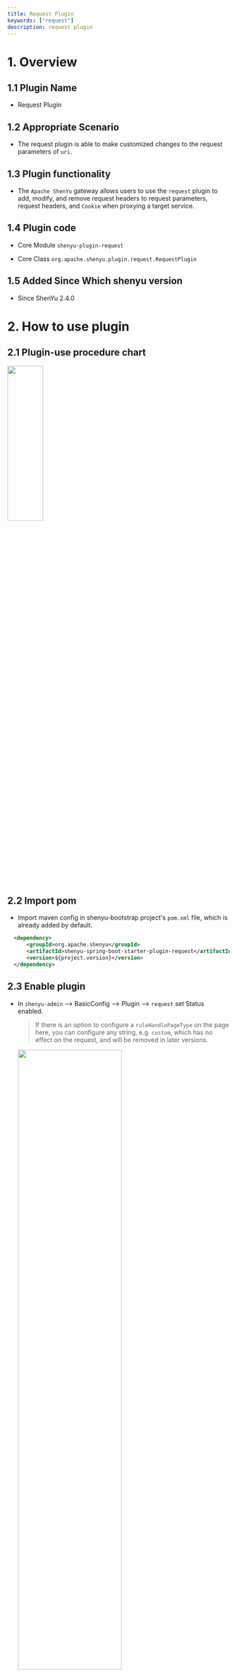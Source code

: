```yaml
---
title: Request Plugin
keywords: ["request"]
description: request plugin
---
```


# 1. Overview

## 1.1 Plugin Name

* Request Plugin

## 1.2 Appropriate Scenario

* The request plugin is able to make customized changes to the request parameters of `uri`.

## 1.3 Plugin functionality

* The `Apache ShenYu` gateway allows users to use the `request` plugin to add, modify, and remove request headers to request parameters, request headers, and `Cookie` when proxying a target service.

## 1.4 Plugin code

* Core Module `shenyu-plugin-request`

* Core Class `org.apache.shenyu.plugin.request.RequestPlugin`

## 1.5 Added Since Which shenyu version

* Since ShenYu 2.4.0

# 2. How to use plugin

## 2.1 Plugin-use procedure chart

<img src="/img/shenyu/plugin/request/request-plugin-procedure-en.png" width="40%" height="30%" />

## 2.2 Import pom

- Import maven config in shenyu-bootstrap project's `pom.xml` file, which is already added by default.

```xml
  <dependency>
      <groupId>org.apache.shenyu</groupId>
      <artifactId>shenyu-spring-boot-starter-plugin-request</artifactId>
      <version>${project.version}</version>
  </dependency>
```

## 2.3 Enable plugin

- In `shenyu-admin` --> BasicConfig --> Plugin --> `request` set Status enabled.

  > If there is an option to configure a `ruleHandlePageType` on the page here, you can configure any string, e.g. `custom`, which has no effect on the request, and will be removed in later versions.

  <img src="/img/shenyu/plugin/request/request-plugin-enable-en.png" width="70%" height="60%" />


## 2.4 Config plugin

- selectors and rules, only requests that match are forwarded and redirected, see the [Selector And Rule Config](../../user-guide/admin-usage/selector-and-rule)
- `shenyu-admin` Plugin --> `HttpProcess` --> `Request`. Add the selector first, then add the rule：
- Add the selector:

  <img src="/img/shenyu/plugin/request/request-plugin-selector-en.png" width="70%" height="60%" />

- Add the rule

  <img src="/img/shenyu/plugin/request/request-plugin-rule-en.png" width="70%" height="60%" />

## 2.5 Examples

### 2.5.1 Adding request parameters

- When we configure a custom path in `Rules`, it should be a reachable service path.
- When a request is matched, based on the customized path, the `Apache ShenYu` gateway performs a service hop.

1. Refer to [Local Deployment](https://shenyu.apache.org/docs/deployment/deployment-local)启动 admin 和网关
2. Refer to 2.2 importing pom and restarting the gateway.
3. Refer to 2.3 enabling Plugin
4. Start the project [shenyu-examples-http](https://github.com/apache/shenyu/tree/master/shenyu-examples/shenyu-examples-http) 
5. Refer to 2.4 and [Selector And Rule Config](../../user-guide/admin-usage/selector-and-rule), configuring plugin rules.
6. Call interface：[http-test-api.http](https://github.com/apache/shenyu/blob/master/shenyu-examples/shenyu-examples-http/src/main/http/http-test-api.http)
- Calling the interface declared by the selector and rule will see the request parameters configured in the request plugin.

  <img src="/img/shenyu/plugin/request/request-plugin-example-zh.png" width="70%" height="60%" />

# 3. How to disable plugin

- In `shenyu-admin` --> BasicConfig --> Plugin --> `request` set Status disable.
- 
  <img src="/img/shenyu/plugin/request/request-plugin-disable-en.png" width="70%" height="60%" />
